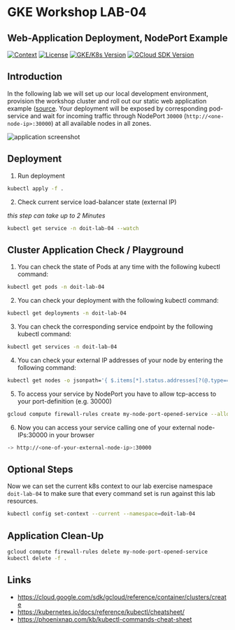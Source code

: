 # GKE Workshop LAB-04

## Web-Application Deployment, NodePort Example

[![Context](https://img.shields.io/badge/GKE%20Fundamentals-1-blue.svg)](#)
[![License](https://img.shields.io/badge/License-Apache%202.0-blue.svg)](https://opensource.org/licenses/Apache-2.0)
[![GKE/K8s Version](https://img.shields.io/badge/k8s%20version-1.18.20-blue.svg)](#)
[![GCloud SDK Version](https://img.shields.io/badge/gcloud%20version-359.0.0-blue.svg)](#)

## Introduction

In the following lab we will set up our local development environment, provision the workshop cluster and roll out our static web application example ([source](https://github.com/doitintl/labs-web-app-static). Your deployment will be exposed by corresponding pod-service and wait for incoming traffic through NodePort `30000` (`http://<one-node-ip>:30000`) at all available nodes in all zones. 

![application screenshot](../.github/media/lab-04-screenshot-small.png)


## Deployment

1. Run deployment
  ```bash
  kubectl apply -f . 
  ```

2. Check current service load-balancer state (external IP)

  _this step can take up to 2 Minutes_

  ```bash
  kubectl get service -n doit-lab-04 --watch
  ```

## Cluster Application Check / Playground

1. You can check the state of Pods at any time with the following kubectl command:
  ```bash
  kubectl get pods -n doit-lab-04
  ```

2. You can check your deployment with the following kubectl command:
  ```bash
  kubectl get deployments -n doit-lab-04
  ```

3. You can check the corresponding service endpoint by the following kubectl command:
  ```bash
  kubectl get services -n doit-lab-04
  ```

4. You can check your external IP addresses of your node by entering the following command:
  ```bash
  kubectl get nodes -o jsonpath='{ $.items[*].status.addresses[?(@.type=="ExternalIP")].address }' -n doit-lab-04 | tr ' ' '\n'
  ```

5. To access your service by NodePort you have to allow tcp-access to your port-definition (e.g. 30000)
  ```bash
  gcloud compute firewall-rules create my-node-port-opened-service --allow tcp:30000
  ```

6. Now you can access your service calling one of your external node-IPs:30000 in your browser
  ```bash
  -> http://<one-of-your-external-node-ip>:30000
  ```

## Optional Steps

Now we can set the current k8s context to our lab exercise namespace `doit-lab-04` to make sure that every command set is run against this lab resources.

```bash
kubectl config set-context --current --namespace=doit-lab-04
```

## Application Clean-Up

```bash
gcloud compute firewall-rules delete my-node-port-opened-service
kubectl delete -f .
```

## Links

- https://cloud.google.com/sdk/gcloud/reference/container/clusters/create
- https://kubernetes.io/docs/reference/kubectl/cheatsheet/
- https://phoenixnap.com/kb/kubectl-commands-cheat-sheet
